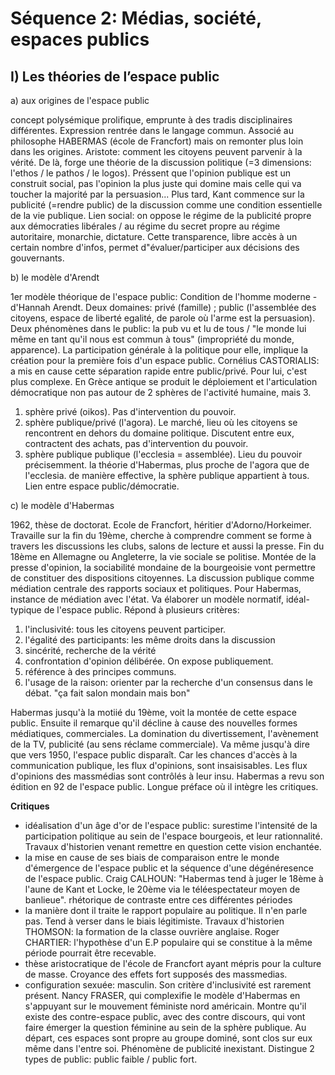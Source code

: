 # Séquence 2: Médias, société, espaces publics

## I) Les théories de l’espace public

a) aux origines de l'espace public

concept polysémique prolifique, emprunte à des tradis disciplinaires différentes. Expression rentrée dans le langage commun. Associé au philosophe HABERMAS (école de Francfort) mais on remonter plus loin dans les origines.
Aristote: comment les citoyens peuvent parvenir à la vérité. De là, forge une théorie de la discussion politique (=3 dimensions: l'ethos / le pathos / le logos). Préssent que l'opinion publique est un construit social, pas l'opinion la plus juste qui domine mais celle qui va toucher la majorité par la persuasion...
Plus tard, Kant commence sur la publicité (=rendre public) de la discussion comme une condition essentielle de la vie publique. Lien social: on oppose le régime de la publicité propre aux démocraties libérales / au régime du secret propre au régime autoritaire, monarchie, dictature. Cette transparence, libre accès à un certain nombre d'infos, permet d"évaluer/participer aux décisions des gouvernants.

b) le modèle d'Arendt

1er modèle théorique de l'espace public: Condition de l'homme moderne - d'Hannah Arendt. Deux domaines: privé (famille) ; public (l'assemblée des citoyens, espace de liberté egalité, de parole où l'arme est la persuasion). Deux phénomènes dans le public: la pub vu et lu de tous / "le monde lui même en tant qu'il nous est commun à tous" (impropriété du monde, apparence). La participation générale à la politique pour elle, implique la création pour la première fois d'un espace public. Cornélius CASTORIALIS: a mis en cause cette séparation rapide entre public/privé. Pour lui, c'est plus complexe. En Grèce antique se produit le déploiement et l'articulation démocratique non pas autour de 2 sphères de l'activité humaine, mais 3.
1. sphère privé (oikos). Pas d'intervention du pouvoir.
2. sphère publique/privé (l'agora). Le marché, lieu où les citoyens se rencontrent en dehors du domaine politique. Discutent entre eux, contractent des achats, pas d'intervention du pouvoir.
3. sphère publique publique (l'ecclesia = assemblée). Lieu du pouvoir précisemment.
la théorie d'Habermas, plus proche de l'agora que de l'ecclesia.
de manière effective, la sphère publique appartient à tous. Lien entre espace public/démocratie.

c) le modèle d'Habermas

1962, thèse de doctorat. Ecole de Francfort, héritier d'Adorno/Horkeimer. Travaille sur la fin du 19ème, cherche à comprendre comment se forme à travers les discussions les clubs, salons de lecture et aussi la presse.
Fin du 18ème en Allemagne ou Angleterre, la vie sociale se politise. Montée de la presse d'opinion, la sociabilité mondaine de la bourgeoisie vont permettre de constituer des dispositions citoyennes. La discussion publique comme médiation centrale des rapports sociaux et politiques. Pour Habermas, instance de médiation avec l'état. Va élaborer un modèle normatif, idéal-typique de l'espace public. Répond à plusieurs critères:
1. l'inclusivité: tous les citoyens peuvent participer.
2. l'égalité des participants: les même droits dans la discussion
3. sincérité, recherche de la vérité
4. confrontation d'opinion délibérée. On expose publiquement.
5. référence à des principes communs.
6. l'usage de la raison: orienter par la recherche d'un consensus dans le débat.
"ça fait salon mondain mais bon"

Habermas jusqu'à la motiié du 19ème, voit la montée de cette espace public. Ensuite il remarque qu'il décline à cause des nouvelles formes médiatiques, commerciales. La domination du divertissement, l'avènement de la TV, publicité (au sens réclame commerciale). Va même jusqu'à dire que vers 1950, l'espace public disparaît. Car les chances d'accès à la communication publique, les flux d'opinions, sont insaisisables. Les flux d'opinions des massmédias sont contrôlés à leur insu. Habermas a revu son édition en 92 de l'espace public. Longue préface où il intègre les critiques.

**Critiques**  
- idéalisation d'un âge d'or de l'espace public: surestime l'intensité de la participation politique au sein de l'espace bourgeois, et leur rationnalité. Travaux d'historien venant remettre en question cette vision enchantée.
- la mise en cause de ses biais de comparaison entre le monde d'émergence de l'espace public et la séquence d'une dégénéresence de l'espace public. Craig CALHOUN: "Habermas tend à juger le 18ème à l'aune de Kant et Locke, le 20ème via le téléespectateur moyen de banlieue". rhétorique de contraste entre ces différentes périodes
- la manière dont il traite le rapport populaire au politique. Il n'en parle pas. Tend à verser dans le biais légitimiste. Travaux d'historien THOMSON: la formation de la classe ouvrière anglaise. Roger CHARTIER: l'hypothèse d'un E.P populaire qui se constitue à la même période pourrait être recevable.
- thèse aristocratique de l'école de Francfort ayant mépris pour la culture de masse. Croyance des effets fort supposés des massmedias.
- configuration sexuée: masculin. Son critère d'inclusivité est rarement présent. Nancy FRASER, qui complexifie le modèle d'Habermas en s'appuyant sur le mouvement féministe nord américain. Montre qu'il existe des contre-espace public, avec des contre discours, qui vont faire émerger la question féminine au sein de la sphère publique. Au départ, ces espaces sont propre au groupe dominé, sont clos sur eux même dans l'entre soi. Phénomène de publicité inexistant. Distingue 2 types de public: public faible / public fort.
